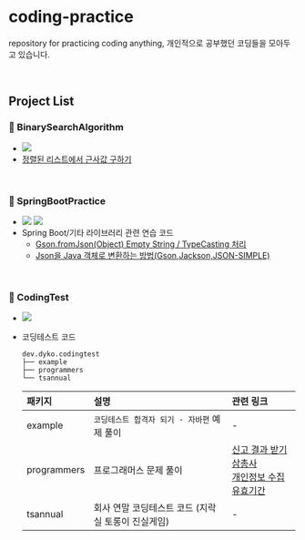 # coding-practice
repository for practicing coding anything, 개인적으로 공부했던 코딩들을 모아두고 있습니다.

</br>

## Project List

### 📁 BinarySearchAlgorithm 
+ <img src="https://img.shields.io/badge/Java-007396?style=flat&logo=Java&logoColor=white" />
+ [정렬된 리스트에서 근사값 구하기](https://velog.io/@dyko/Java-%EC%A0%95%EB%A0%AC%EB%90%9C-%EB%A6%AC%EC%8A%A4%ED%8A%B8%EC%97%90%EC%84%9C-%EA%B7%BC%EC%82%AC%EA%B0%92-%EA%B5%AC%ED%95%98%EA%B8%B0)

</br >

### 📁 SpringBootPractice
+ <img src="https://img.shields.io/badge/Java-007396?style=flat&logo=Java&logoColor=white" /> <img src="https://img.shields.io/badge/Spring Boot-6DB33F?style=flat&logo=SpringBoot&logoColor=white" />
+ Spring Boot/기타 라이브러리 관련 연습 코드
  + [Gson.fromJson(Object) Empty String / TypeCasting 처리](https://velog.io/@dyko/gson-custom-typeadapter)
  + [Json을 Java 객체로 변환하는 방법(Gson,Jackson,JSON-SIMPLE)](https://velog.io/@dyko/json-parser-libraries)

</br>

### 📁 CodingTest
+ <img src="https://img.shields.io/badge/Java-007396?style=flat&logo=Java&logoColor=white" />
+ 코딩테스트 코드

  ```
  dev.dyko.codingtest
  ├── example
  ├── programmers
  └── tsannual
  ```
  
  | 패키지 | 설명 | 관련 링크 |
  |:--|:--|:--|
  | example | `코딩테스트 합격자 되기 - 자바편` 예제 풀이 | - |
  | programmers | 프로그래머스 문제 풀이 | [신고 결과 받기](https://velog.io/@dyko/programmers-leve1-report)<br>[삼총사](https://velog.io/@dyko/programmers-threepeople)<br>[개인정보 수집 유효기간](https://velog.io/@dyko/programmers-leve1-privacyPolicy) |
  | tsannual | 회사 연말 코딩테스트 코드 (지락실 토롱이 진실게임) | - |
